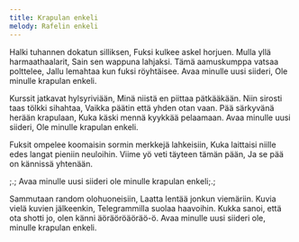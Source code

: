 ```yaml
---
title: Krapulan enkeli
melody: Rafelin enkeli
---
```


Halki tuhannen dokatun silliksen,
Fuksi kulkee askel horjuen.
Mulla yllä harmaathaalarit,
Sain sen wappuna lahjaksi.
Tämä aamuskumppa vatsaa polttelee, 
Jallu lemahtaa kun fuksi röyhtäisee. 
Avaa minulle uusi siideri, 
Ole minulle krapulan enkeli.

Kurssit jatkavat hylsyriviään, 
Minä niistä en piittaa pätkääkään. 
Niin sirosti taas tölkki sihahtaa, 
Vaikka päätin että yhden otan vaan. 
Pää särkyvänä herään krapulaan,
Kuka käski mennä kyykkää pelaamaan.
Avaa minulle uusi siideri,
Ole minulle krapulan enkeli.

Fuksit ompelee koomaisin 
sormin merkkejä lahkeisiin,
Kuka laittaisi niille 
edes langat pieniin neuloihin.
Viime yö veti täyteen tämän pään,
Ja se pää on kännissä yhtenään.

;.; Avaa minulle uusi siideri ole
minulle krapulan enkeli;.;

Sammutaan random olohuoneisiin,
Laatta lentää jonkun viemäriin.
Kuvia vielä kuvien jälkeenkin,
Telegrammilla suolaa haavoihin.
Kukka sanoi, että ota shotti jo,
olen känni äöräöröäöräö-ö.
Avaa minulle uusi siideri ole,
minulle krapulan enkeli.

